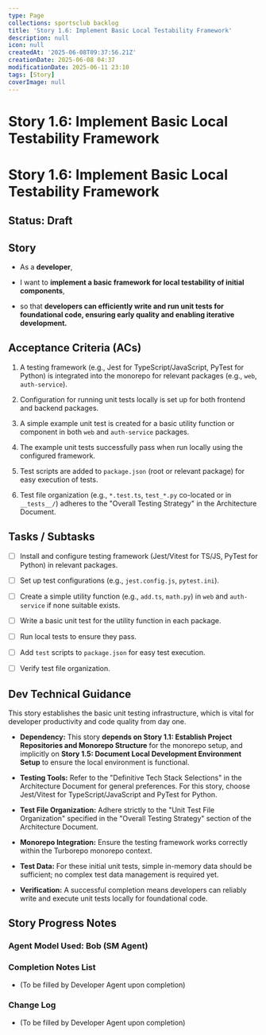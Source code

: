 ```yaml
---
type: Page
collections: sportsclub backlog
title: 'Story 1.6: Implement Basic Local Testability Framework'
description: null
icon: null
createdAt: '2025-06-08T09:37:56.21Z'
creationDate: 2025-06-08 04:37
modificationDate: 2025-06-11 23:10
tags: [Story]
coverImage: null
---
```


# Story 1.6: Implement Basic Local Testability Framework

# Story 1.6: Implement Basic Local Testability Framework

## Status: Draft

## Story

- As a **developer**,

- I want to **implement a basic framework for local testability of initial components**,

- so that **developers can efficiently write and run unit tests for foundational code, ensuring early quality and enabling iterative development.**

## Acceptance Criteria (ACs)

1. A testing framework (e.g., Jest for TypeScript/JavaScript, PyTest for Python) is integrated into the monorepo for relevant packages (e.g., `web`, `auth-service`).

2. Configuration for running unit tests locally is set up for both frontend and backend packages.

3. A simple example unit test is created for a basic utility function or component in both `web` and `auth-service` packages.

4. The example unit tests successfully pass when run locally using the configured framework.

5. Test scripts are added to `package.json` (root or relevant package) for easy execution of tests.

6. Test file organization (e.g., `*.test.ts`, `test_*.py` co-located or in `__tests__/`) adheres to the "Overall Testing Strategy" in the Architecture Document.

## Tasks / Subtasks

- [ ] Install and configure testing framework (Jest/Vitest for TS/JS, PyTest for Python) in relevant packages.

- [ ] Set up test configurations (e.g., `jest.config.js`, `pytest.ini`).

- [ ] Create a simple utility function (e.g., `add.ts`, `math.py`) in `web` and `auth-service` if none suitable exists.

- [ ] Write a basic unit test for the utility function in each package.

- [ ] Run local tests to ensure they pass.

- [ ] Add `test` scripts to `package.json` for easy test execution.

- [ ] Verify test file organization.

## Dev Technical Guidance

This story establishes the basic unit testing infrastructure, which is vital for developer productivity and code quality from day one.

- **Dependency:** This story **depends on Story 1.1: Establish Project Repositories and Monorepo Structure** for the monorepo setup, and implicitly on **Story 1.5: Document Local Development Environment Setup** to ensure the local environment is functional.

- **Testing Tools:** Refer to the "Definitive Tech Stack Selections" in the Architecture Document for general preferences. For this story, choose Jest/Vitest for TypeScript/JavaScript and PyTest for Python.

- **Test File Organization:** Adhere strictly to the "Unit Test File Organization" specified in the "Overall Testing Strategy" section of the Architecture Document.

- **Monorepo Integration:** Ensure the testing framework works correctly within the Turborepo monorepo context.

- **Test Data:** For these initial unit tests, simple in-memory data should be sufficient; no complex test data management is required yet.

- **Verification:** A successful completion means developers can reliably write and execute unit tests locally for foundational code.

## Story Progress Notes

### Agent Model Used: Bob (SM Agent)

### Completion Notes List

- (To be filled by Developer Agent upon completion)

### Change Log

- (To be filled by Developer Agent upon completion)

